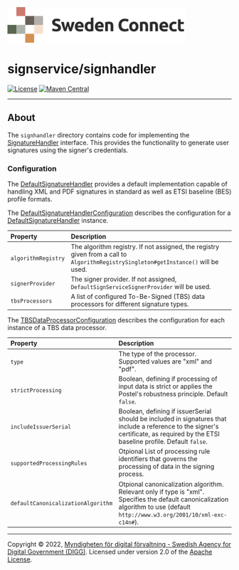 ![Logo](../docs/images/sweden-connect.png)


# signservice/signhandler

[![License](https://img.shields.io/badge/License-Apache%202.0-blue.svg)](https://opensource.org/licenses/Apache-2.0) [![Maven Central](https://maven-badges.herokuapp.com/maven-central/se.swedenconnect.signservice/signservice-signhandler/badge.svg)](https://maven-badges.herokuapp.com/maven-central/se.swedenconnect.signservice/signservice-signhandler)

-----

## About

The `signhandler` directory contains code for implementing the [SignatureHandler](https://github.com/swedenconnect/signservice/blob/main/core/src/main/java/se/swedenconnect/signservice/signature/SignatureHandler.java)
interface. This provides the functionality to generate user signatures using the signer's credentials.

### Configuration

The [DefaultSignatureHandler](https://github.com/swedenconnect/signservice/blob/main/signhandler/src/main/java/se/swedenconnect/signservice/signature/impl/DefaultSignatureHandler.java)
provides a default implementation capable of handling XML and PDF signatures in standard as well as ETSI baseline (BES) profile formats.

The [DefaultSignatureHandlerConfiguration](https://github.com/swedenconnect/signservice/blob/main/signhandler/src/main/java/se/swedenconnect/signservice/signature/config/DefaultSignatureHandlerConfiguration.java)
describes the configuration for a [DefaultSignatureHandler](https://github.com/swedenconnect/signservice/blob/main/signhandler/src/main/java/se/swedenconnect/signservice/signature/impl/DefaultSignatureHandler.java)
instance.

| Property            | Description                                                                                                                         |
|:--------------------|:------------------------------------------------------------------------------------------------------------------------------------|
| `algorithmRegistry` | The algorithm registry. If not assigned, the registry given from a call to `AlgorithmRegistrySingleton#getInstance()` will be used. |
| `signerProvider`    | The signer provider. If not assigned, `DefaultSignServiceSignerProvider` will be used.                                                |
| `tbsProcessors`     | A list of configured To-Be-Signed (TBS) data processors for different signature types.                                              |

The [TBSDataProcessorConfiguration](https://github.com/swedenconnect/signservice/blob/main/signhandler/src/main/java/se/swedenconnect/signservice/signature/config/TBSDataProcessorConfiguration.java)
describes the configuration for each instance of a TBS data processor.

| Property                           | Description                                                                                                                                                                         |
|:-----------------------------------|:------------------------------------------------------------------------------------------------------------------------------------------------------------------------------------|
| `type`                             | The type of the processor. Supported values are "xml" and "pdf".                                                                                                                    | 
| `strictProcessing`                 | Boolean, defining if processing of input data is strict or applies the Postel's robustness principle. Default `false`.                                                              |
| `includeIssuerSerial`              | Boolean, defining if issuerSerial should be included in signatures that include a reference to the signer's certificate, as required by the ETSI baseline profile. Default `false`. |
| `supportedProcessingRules`         | Otpional List of processing rule identifiers that governs the processing of data in the signing process.                                                                            |
| `defaultCanonicalizationAlgorithm` | Otpional canonicalization algorithm. Relevant only if type is "xml". Specifies the default canonicalization algorithm to use (default `http://www.w3.org/2001/10/xml-exc-c14n#`).   |

-----

Copyright &copy; 2022, [Myndigheten för digital förvaltning - Swedish Agency for Digital Government (DIGG)](http://www.digg.se). Licensed under version 2.0 of the [Apache License](http://www.apache.org/licenses/LICENSE-2.0).
